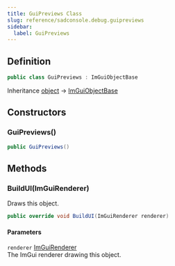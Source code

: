 ```yaml
---
title: GuiPreviews Class
slug: reference/sadconsole.debug.guipreviews
sidebar:
  label: GuiPreviews
---
```

## Definition

```csharp title="C#"
public class GuiPreviews : ImGuiObjectBase
```

Inheritance [object](https://learn.microsoft.com/dotnet/api/system.object/) → [ImGuiObjectBase](../sadconsole.imguisystem.imguiobjectbase/)

## Constructors

### GuiPreviews()

```csharp title="C#"
public GuiPreviews()
```


## Methods

### BuildUI(ImGuiRenderer)

Draws this object.

```csharp title="C#"
public override void BuildUI(ImGuiRenderer renderer)
```

#### Parameters

`renderer` [ImGuiRenderer](../sadconsole.imguisystem.imguirenderer/)  
The ImGui renderer drawing this object.